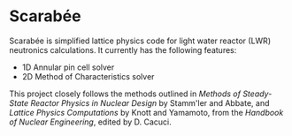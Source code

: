 # Scarabée

Scarabée is simplified lattice physics code for light water reactor (LWR)
neutronics calculations. It currently has the following features:

* 1D Annular pin cell solver
* 2D Method of Characteristics solver

This project closely follows the methods outlined in *Methods of Steady-State
Reactor Physics in Nuclear Design* by Stamm'ler and Abbate, and *Lattice Physics Computations* by Knott and Yamamoto, from the *Handbook of Nuclear Engineering*,
edited by D. Cacuci.
